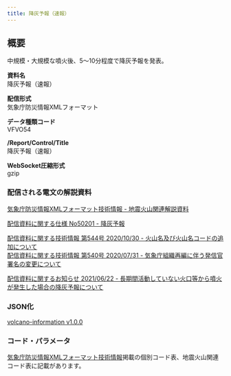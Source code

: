 ```yaml
---
title: 降灰予報（速報）
---
```


## 概要

中規模・大規模な噴火後、5～10分程度で降灰予報を発表。

**資料名** <br/>
降灰予報（速報）

**配信形式** <br/>
気象庁防災情報XMLフォーマット

**データ種類コード** <br/>
VFVO54

**/Report/Control/Title** <br/>
降灰予報（速報）

**WebSocket圧縮形式** <br/>
gzip

### 配信される電文の解説資料

[気象庁防災情報XMLフォーマット技術情報 - 地震火山関連解説資料](https://dmdata.jp/docs/jma/manual/0101-0185.pdf#page=168)

[配信資料に関する仕様 No50201 - 降灰予報](https://www.data.jma.go.jp/suishin/shiyou/pdf/no50201)

[配信資料に関する技術情報 第544号 2020/10/30 - 火山名及び火山名コードの追加について](https://dmdata.jp/docs/jma/technical/544.pdf) <br/>
[配信資料に関する技術情報 第540号 2020/07/31 - 気象庁組織再編に伴う発信官署名の変更について](https://dmdata.jp/docs/jma/technical/540.pdf)

[配信資料に関するお知らせ 2021/06/22 - 長期間活動していない火口等から噴火が発生した場合の降灰予報について](https://dmdata.jp/docs/jma/notice/20210622b.pdf)

### JSON化

[volcano-information v1.0.0](/docs/reference/conversion/json/schema/volcano-information.md)

### コード・パラメータ

[気象庁防災情報XMLフォーマット技術情報](http://xml.kishou.go.jp/tec_material.html)掲載の個別コード表、地震火山関連コード表に記載があります。
